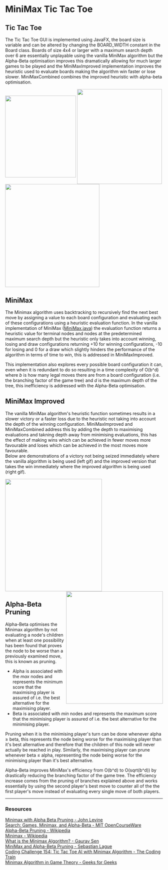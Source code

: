 # MiniMax Tic Tac Toe   


## Tic Tac Toe

The Tic Tac Toe GUI is implemented using JavaFX, the board size is variable and can be altered by changing the BOARD_WIDTH constant in the Board class. Boards of size 4x4 or larger with a maximum search depth over 6 are essentially unplayable using the vanilla MiniMax algorithm but the Alpha-Beta optimisation improves this dramatically allowing for much larger games to be played and the MiniMaxImproved implementation improves the heuristic used to evaluate boards making the algorithm win faster or lose slower. MiniMaxCombined combines the improved heuristic with alpha-beta optimisation.   

<img align="center" src="https://github.com/DavidHurst/MiniMax-TicTacToe-Java/blob/master/Images/3x3Board.PNG" width="226" height="262"> <img align="center" src="https://github.com/DavidHurst/MiniMax-TicTacToe-Java/blob/master/Images/4x4Board.PNG" width="270.9" height="303.75"> <img align="center" src="https://github.com/DavidHurst/MiniMax-TicTacToe-Java/blob/master/Images/5x5Board.PNG" width="300.8" height="330.4">
 

## MiniMax

The Minimax algorithm uses backtracking to recursively find the next best move by assigning a value to each board configuration and evaluating each of these configurations using a heuristic evaluation function. In the vanilla implementation of MiniMax ([MiniMax.java](http://minimax.java)) the evaluation function returns a heuristic value for terminal nodes and nodes at the predetermined maximum search depth but the heuristic only takes into account winning, losing and draw configurations returning +10 for winning configurations, -10 for losing and 0 for a draw which slightly hinders the performance of the algorithm in terms of time to win, this is addressed in MiniMaxImproved.  

This implementation also explores every possible board configuration it can, even when it is redundant to do so resulting in a time complexity of O(b^d) where *b* is how many legal moves there are from a board configuration (i.e. the branching factor of the game tree) and *d* is the maximum depth of the tree, this inefficiency is addressed with the Alpha-Beta optimisation.   

## MiniMax Improved

The vanilla MiniMax algorithm's heuristic function sometimes results in a slower victory or a faster loss due to the heuristic not taking into account the depth of the winning configuration. MiniMaxImproved and MiniMaxCombined address this by adding the depth to maximising evaluations and takning depth away from minimising evaluations, this has the effect of making wins which can be achieved in fewer moves more favourable and loses which can be achieved in the most moves more favourable.   
Below are demonstrations of a victory not being seized immediately where the vanilla algorithm is being used (left gif) and the improved version that takes the win immediately where the improved algorithm is being used (right gif).   

<img src="https://github.com/DavidHurst/MiniMax-TicTacToe-Java/blob/master/Images/SlowVictory.gif" width="309" height="360"> <img align="right" src="https://github.com/DavidHurst/MiniMax-TicTacToe-Java/blob/master/Images/FastVictory.gif" width="309" height="360">   

## Alpha-Beta Pruning

Alpha-Beta optimises the Minimax algorithm by not evaluating a node's children when at least one possibility has been found that proves the node to be worse than a previously examined move, this is known as pruning.   

- Alpha is associated with the *max* nodes and represents the minimum score that the maximising player is assured of i.e. the best alternative for the maximising player.
- Beta is associated with *min* nodes and represents the maximum score that the minimising player is assured of i.e. the best alternative for the minimising player.   

Pruning when it is the minimising player's turn can be done whenever alpha ≥ beta, this represents the node being worse for the maximising player than it's best alternative and therefore that the children of this node will never actually be reached in play. Similarly, the maximising player can prune whenever beta ≤ alpha, representing the node being worse for the minimising player than it's best alternative.   

Alpha-Beta improves MiniMax's efficiency from O(b^d) to O(sqrt(b^d)) by drastically reducing the branching factor of the game tree. The efficiency increase comes from the pruning of branches explained above and works essentially by using the second player's best move to counter all of the the first player's move instead of evaluating every single move of both players.   

---

### Resources
[Minimax with Alpha Beta Pruning - John Levine](https://www.youtube.com/watch?v=zp3VMe0Jpf8)   
[Search: Games, Minimax, and Alpha-Beta - MIT OpenCourseWare](https://www.youtube.com/watch?v=STjW3eH0Cik)   
[Alpha-Beta Pruning - Wikipedia](https://en.wikipedia.org/wiki/Alpha%E2%80%93beta_pruning)   
[Minimax - Wikipedia](https://en.wikipedia.org/wiki/Minimax)   
[What is the Minimax Algorithm? - Gaurav Sen](https://www.youtube.com/watch?v=KU9Ch59-4vw)   
[MiniMax and Alpha-Beta Pruning - Sebastian Lague](https://www.youtube.com/watch?v=l-hh51ncgDI)   
[Coding Challenge 154: Tic Tac Toe AI with Minimax Algorithm - The Coding Train](https://www.youtube.com/watch?v=trKjYdBASyQ)   
[Minimax Algorithm in Game Theory - Geeks for Geeks](https://www.geeksforgeeks.org/minimax-algorithm-in-game-theory-set-3-tic-tac-toe-ai-finding-optimal-move/?ref=lbp)
